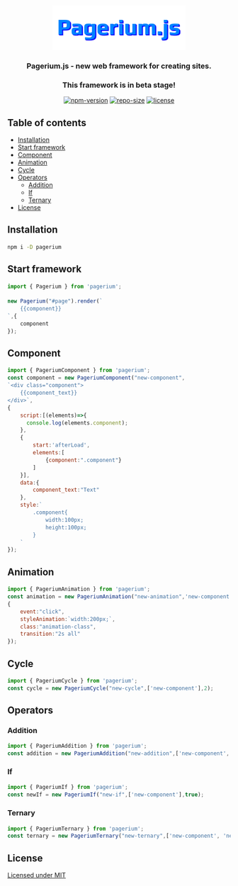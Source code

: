 <p align="center">
    <a href="https://www.npmjs.com/package/pagerium">
        <img src="https://github.com/Pagerium/media/blob/main/logo.png" alt="pagerium" >
    </a>
</p>
<h3 align="center">Pagerium.js - new web framework for creating sites.</h3>
<h3 align="center">
    This framework is in beta stage!
</h3>
<div align="center">

[![npm-version](https://img.shields.io/npm/v/pagerium)](https://www.npmjs.com/package/pagerium)
[![repo-size](https://img.shields.io/github/repo-size/Pagerium/pagerium)](https://github.com/Pagerium/pagerium)
[![license](https://img.shields.io/npm/l/pagerium)](https://github.com/Pagerium/pagerium/blob/main/LICENSE)

</div>


## Table of contents
- [Installation](#installation)
- [Start framework](#start)
- [Component](#component)
- [Animation](#animation)
- [Cycle](#cycle)
- [Operators](#operators)
    - [Addition](#addition)
    - [If](#if)
    - [Ternary](#ternary)
- [License](#license)

<div id='installation'></div>

## Installation

```bash
npm i -D pagerium 
```

<div id='start'></div>

## Start framework

```javascript
import { Pagerium } from 'pagerium';

new Pagerium("#page").render(`
    {{component}}
`,{
    component
});
```
<div id='component'></div>

## Component

```javascript
import { PageriumComponent } from 'pagerium';
const component = new PageriumComponent("new-component", 
`<div class="component">
    {{component_text}}
</div>`,
{
    script:[(elements)=>{
      console.log(elements.component);
    },
    {
        start:'afterLoad',
        elements:[
            {component:".component"}
        ]
    }],
    data:{
        component_text:"Text"
    },
    style:`
        .component{
            width:100px;
            height:100px;
        }
    `
});
```
<div id='animation'></div>

## Animation

```javascript
import { PageriumAnimation } from 'pagerium';
const animation = new PageriumAnimation("new-animation",'new-component',
{
    event:"click",
    styleAnimation:`width:200px;`,
    class:"animation-class",
    transition:"2s all"
});
```
<div id='cycle'></div>

## Cycle

```javascript
import { PageriumCycle } from 'pagerium';
const cycle = new PageriumCycle("new-cycle",['new-component'],2);
```
<div id='operators'></div>

## Operators
<div id='addition'></div>

### Addition

```javascript
import { PageriumAddition } from 'pagerium';
const addition = new PageriumAddition("new-addition",['new-component', 'new-component']);
```
<div id='if'></div>

### If

```javascript
import { PageriumIf } from 'pagerium';
const newIf = new PageriumIf("new-if",['new-component'],true);
```
<div id='ternary'></div>

### Ternary

```javascript
import { PageriumTernary } from 'pagerium';
const ternary = new PageriumTernary("new-ternary",['new-component', 'new-component'],true);
```

<div id='license'></div>

## License
[Licensed under MIT](https://github.com/Pagerium/pagerium/blob/main/LICENSE)
